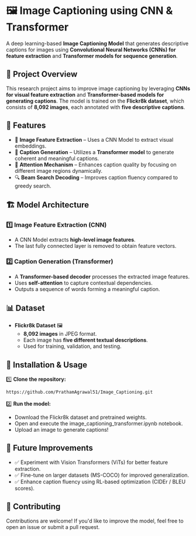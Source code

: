 # 🖼️ Image Captioning using CNN & Transformer  

A deep learning-based **Image Captioning Model** that generates descriptive captions for images using **Convolutional Neural Networks (CNNs) for feature extraction** and **Transformer models for sequence generation**.  

## 📌 Project Overview  

This research project aims to improve image captioning by leveraging **CNNs for visual feature extraction** and **Transformer-based models for generating captions**. The model is trained on the **Flickr8k dataset**, which consists of **8,092 images**, each annotated with **five descriptive captions**.  

## 🚀 Features  

- 📸 **Image Feature Extraction** – Uses a CNN Model to extract visual embeddings.  
- 🔡 **Caption Generation** – Utilizes a **Transformer model** to generate coherent and meaningful captions.  
- 🎯 **Attention Mechanism** – Enhances caption quality by focusing on different image regions dynamically.  
- 🔍 **Beam Search Decoding** – Improves caption fluency compared to greedy search.  

## 🏗️ Model Architecture  

### 1️⃣ **Image Feature Extraction (CNN)**  
- A CNN Model extracts **high-level image features**.  
- The last fully connected layer is removed to obtain feature vectors.  

### 2️⃣ **Caption Generation (Transformer)**  
- A **Transformer-based decoder** processes the extracted image features.  
- Uses **self-attention** to capture contextual dependencies.  
- Outputs a sequence of words forming a meaningful caption.  

## 📊 Dataset  

- **Flickr8k Dataset** 🖼️  
  - **8,092 images** in JPEG format.  
  - Each image has **five different textual descriptions**.  
  - Used for training, validation, and testing.  

## 🔧 Installation & Usage  

1️⃣ **Clone the repository:**  
```sh
https://github.com/PrathamAgrawal51/Image_Captioning.git
```
2️⃣ **Run the model:**
- Download the Flickr8k dataset and pretrained weights.
- Open and execute the image_captioning_transformer.ipynb notebook.
- Upload an image to generate captions!

## 🎯 Future Improvements
- ✅ Experiment with Vision Transformers (ViTs) for better feature extraction.
- ✅ Fine-tune on larger datasets (MS-COCO) for improved generalization.
- ✅ Enhance caption fluency using RL-based optimization (CIDEr / BLEU scores).

## 🤝 Contributing
Contributions are welcome! If you'd like to improve the model, feel free to open an issue or submit a pull request.
